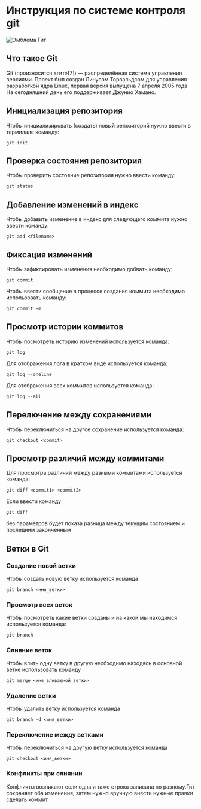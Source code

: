 # **Инструкция по системе контроля git**

![Эмблема Гит](git.jpeg)

## Что такое Git

Git (произносится «гит»[7]) — распределённая система управления версиями. Проект был создан Линусом Торвальдсом для управления разработкой ядра Linux, первая версия выпущена 7 апреля 2005 года. На сегодняшний день его поддерживает Джунио Хамано.

## Инициализация репозитория

Чтобы инициализировать (создать) новый репозиторий нужно ввести в термилале команду:

    git init

## Проверка состояния репозитория

Чтобы проверить состояние репозитория нужно ввести команду:

    git status

## Добавление изменений в индекс

Чтобы добавить изменение в индекс для следующего коммита нужно ввести команду:

    git add <filename>

## Фиксация изменений

Чтобы зафиксировать изменения необходимо добвать команду:

    git commit

Чтобы ввести сообщение в процессе создания коммита необходимо использовать команду:

    git commit -m

## Просмотр истории коммитов

Чтобы посмотреть историю изменений используется команда:

    git log

Для отображения лога в кратком виде используется команда:

    git log --oneline

Для отображения всех коммитов используется команда:

    git log --all

## Перелючение между сохранениями

Чтобы переключиться на другое сохранение используется команда:

    git checkout <commit>

## Просмотр различий между коммитами

Для просмотра различий между разными коммитами используется команда:

    git diff <commit1> <commit2>

Если ввести команду 

    git diff

без параметров будет показа разница между текущим состоянием и последним законченным

## Ветки в Git

### Создание новой ветки

Чтобы создать новую ветку используется команда 

    git branch <имя_ветки>

### Просмотр всех веток 

Чтобы посмотреть какие ветки созданы и на какой мы находимся используется команда:

    git branch

### Слияние веток 

Чтобы влить одну ветку в другую необходимо находясь в основной ветке использовать команду 

    git merge <имя_вливаемой_ветки>

### Удаление ветки

Чтобы удалить ветку используется команда

    git branch -d <имя_ветки>

### Переключение между ветками 

Чтобы переключиться на другую ветку используется команда

    git checkout <имя_ветки>

### Конфликты при слиянии

Конфликты возникают если одна и таже строка записана по разному.Гит сохраняет оба изменения, затем нужно вручную внести нужные правки сделать коммит.
